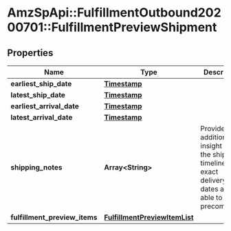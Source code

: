 # AmzSpApi::FulfillmentOutbound20200701::FulfillmentPreviewShipment

## Properties
Name | Type | Description | Notes
------------ | ------------- | ------------- | -------------
**earliest_ship_date** | [**Timestamp**](Timestamp.md) |  | [optional] 
**latest_ship_date** | [**Timestamp**](Timestamp.md) |  | [optional] 
**earliest_arrival_date** | [**Timestamp**](Timestamp.md) |  | [optional] 
**latest_arrival_date** | [**Timestamp**](Timestamp.md) |  | [optional] 
**shipping_notes** | **Array&lt;String&gt;** | Provides additional insight into the shipment timeline when exact delivery dates are not able to be precomputed. | [optional] 
**fulfillment_preview_items** | [**FulfillmentPreviewItemList**](FulfillmentPreviewItemList.md) |  | 


